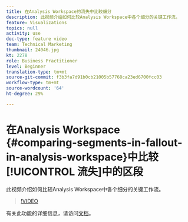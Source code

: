 ```yaml
---
title: 在Analysis Workspace的流失中比较细分
description: 此视频介绍如何比较Analysis Workspace中各个细分的关键工作流。
feature: Visualizations
topics: null
activity: use
doc-type: feature video
team: Technical Marketing
thumbnail: 24046.jpg
kt: 2278
role: Business Practitioner
level: Beginner
translation-type: tm+mt
source-git-commit: f3b3fa7d91b0cb21005b57768ca23ed6700fcc03
workflow-type: tm+mt
source-wordcount: '64'
ht-degree: 29%

---
```



# 在Analysis Workspace {#comparing-segments-in-fallout-in-analysis-workspace}中比较[!UICONTROL 流失]中的区段

此视频介绍如何比较Analysis Workspace中各个细分的关键工作流。

>[!VIDEO](https://video.tv.adobe.com/v/24046/?quality=12)

有关此功能的详细信息，请访问[文档](https://marketing.adobe.com/resources/help/zh_CN/analytics/analysis-workspace/compare-segments-fallout.html)。
